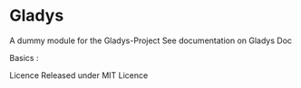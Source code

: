 # Gladys

A dummy module for the Gladys-Project
See documentation on Gladys Doc

Basics :





Licence
Released under MIT Licence
